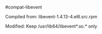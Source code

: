 #compat-libevent

Compiled from: libevent-1.4.13-4.el6.src.rpm

Modified: Keep /usr/lib64/libevent*.so.* only
